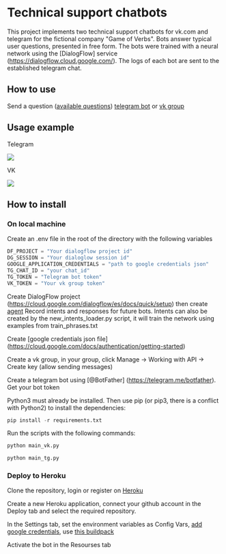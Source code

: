 # Technical support chatbots

This project implements two technical support chatbots for vk.com and telegram for the fictional company "Game of Verbs". Bots answer typical user questions, presented in free form. The bots were trained with a neural network using the [DialogFlow] service (https://dialogflow.cloud.google.com/). The logs of each bot are sent to the established telegram chat.

## How to use

Send a question ([available questions](https://github.com/ivankmk/dvmn_chatbots_lesson_3/blob/main/train_phrases.txt)) [telegram bot](@dvmn_chatbot_lesson2_ivankmk_bot) or [vk group](https://vk.com/im?media=&sel=-205407374)

## Usage example

Telegram

![](https://im4.ezgif.com/tmp/ezgif-4-ef1c7e6199d0.gif)


VK

![](https://im4.ezgif.com/tmp/ezgif-4-85ed8ea56cc9.gif)

## How to install

### On local machine

Create an .env file in the root of the directory with the following variables
```python
DF_PROJECT = "Your dialogflow project id"
DG_SESSION = "Your dialoglow session id"
GOOGLE_APPLICATION_CREDENTIALS = "path to google credentials json"
TG_CHAT_ID = "your chat_id"
TG_TOKEN = "Telegram bot token"
VK_TOKEN = "Your vk group token"
```

Create DialogFlow project (https://cloud.google.com/dialogflow/es/docs/quick/setup) then create [agent](https://cloud.google.com/dialogflow/es/docs/quick/build-agent) Record intents and responses for future bots. Intents can also be created by the new_intents_loader.py script, it will train the network using examples from train_phrases.txt

Create [google credentials json file] (https://cloud.google.com/docs/authentication/getting-started)

Create a vk group, in your group, click Manage -> Working with API -> Create key (allow sending messages)

Create a telegram bot using [@BotFather] (https://telegram.me/botfather). Get your bot token

Python3 must already be installed. Then use pip (or pip3, there is a conflict with Python2) to install the dependencies:

```python
pip install -r requirements.txt
```

Run the scripts with the following commands:

```python
python main_vk.py
```

```python
python main_tg.py
```

### Deploy to Heroku

Clone the repository, login or register on [Heroku](https://dashboard.heroku.com)

Create a new Heroku application, connect your github account in the Deploy tab and select the required repository.

In the Settings tab, set the environment variables as Config Vars, [add google credentials](https://stackoverflow.com/questions/47446480/how-to-use-google-api-credentials-json-on-heroku), use [this buildpack](https://github.com/gerywahyunugraha/heroku-google-application-credentials-buildpack)

Activate the bot in the Resourses tab